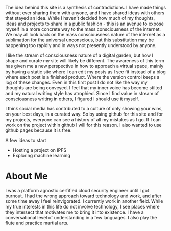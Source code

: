 The idea behind this site is a synthesis of contradictions. I have made things without ever sharing them with anyone, and I have shared ideas with others that stayed an idea. While I haven't decided how much of my thoughts, ideas and projects to share in a public fashion - this is an avenue to expose myself in a more concrete way to the mass consciousness of the internet. We may all look back on the mass consciousness nature of the internet as a sublimation for the universal unconscious, but this substitution may be happening too rapidly and in ways not presently understood by anyone. 

I like the stream of consciousness nature of a digital garden, but how I shape and curate my site will likely be different. The awareness of this term has given me a new perspective in how to approach a virtual space, mainly by having a static site where I can edit my posts as I see fit instead of a blog where each post is a finished product. Where the version control keeps a log of these changes. Even in this first post I do not like the way my thoughts are being conveyed. I feel that my inner voice has become stilted and my natural writing style has atrophied. Since I find value in stream of consciousness writing in others, I figured I should use it myself.

I think social media has contributed to a culture of only showing your wins, on your best days, in a curated way. So by using github for this site and for my projects, everyone can see a history of all my mistakes as I go. If I can work on the project within github I will for this reason. I also wanted to use github pages because it is free.

A few ideas to start
- Hosting a project on IPFS
- Exploring machine learning

# About Me

I was a platform agnostic cerfified cloud security engineer until I got burnout. I had the wrong approach toward technology and work, and after some time away I feel reinvigorated. I currently work in another field. While my true interests in this life do not involve technology, I see places where they intersect that motivates me to bring it into existence. I have a conversational level of understanding in a few languages. I also play the flute and practice martial arts.
